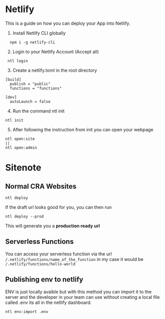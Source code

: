 # Netlify

This is a guide on how you can deploy your App into Netlify.

1. Install Netlify CLI globally

```shell
  npm i -g netlify-cli
```

2. Login to your Netlify Account (Accept all)

```shell
 ntl login
```

3. Create a netlify.toml in the root directory

```shell
[build]
  publish = "public"
  functions = "functions"

[dev]
  autoLaunch = false
```

4. Run the command ntl init

```shell
ntl init
```

5. After following the instruction from init you can open your webpage

```shell
ntl open:site
||
ntl open:admin
```

# Sitenote

## Normal CRA Websites

```shell
ntl deploy
```

If the draft url looks good for you, you can then run

```shell
ntl deploy --prod
```

This will generate you a **production ready url**

## Serverless Functions

You can access your serverless function via the url `/.netlify/functions/name_of_the_function` in my case it would be `/.netlify/functions/hello-world`

## Publishing env to netlify

ENV is just locally avaible but with this method you can import it to the server and the developer in your team can use without creating a local file called .env its all in the netlify dashboard.

```shell
ntl env:import .env

```
